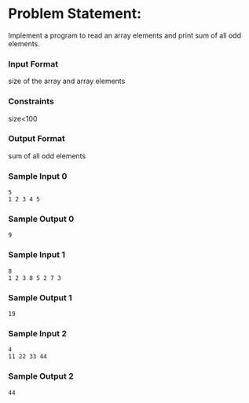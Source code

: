 # Problem Statement:

Implement a program to read an array elements and print sum of all odd elements.

### Input Format

size of the array and array elements

### Constraints

size<100

### Output Format

sum of all odd elements

### Sample Input 0
```
5
1 2 3 4 5
```
### Sample Output 0
```
9
```
### Sample Input 1
```
8
1 2 3 8 5 2 7 3
```
### Sample Output 1
```
19
```
### Sample Input 2
```
4
11 22 33 44
```
### Sample Output 2
```
44
```
